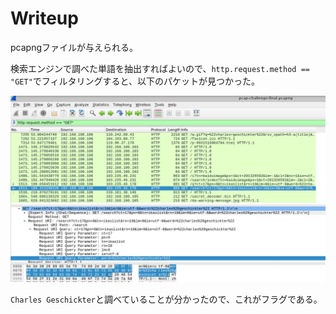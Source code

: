 # Writeup

pcapngファイルが与えられる。

検索エンジンで調べた単語を抽出すればよいので、`http.request.method == "GET"`でフィルタリングすると、以下のパケットが見つかった。

![](img/2021-10-16-16-57-42.png)

`Charles Geschickter`と調べていることが分かったので、これがフラグである。

<!-- flag{Charles Geschickter} -->
